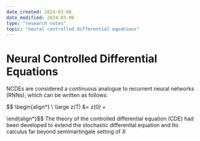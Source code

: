 ```yaml
---
date_created: 2024-03-08
date_modified: 2024-03-08
type: "research notes"
topic: "neural controlled differential equations"
---
```

# Neural Controlled Differential Equations
NCDEs are considered a continuous analogue to recurrent neural networks (RNNs), which can be written as follows:

$$ \begin{align*} \\
\large z(T) &= z(0) +  

\end{align*}$$
The theory of the controlled differential equation (CDE) had been developed to extend the stochastic differential equation and Ito calculus far beyond semimartingale setting of $X$ 